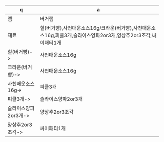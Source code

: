  q  | a
--- | ---
랩		| 버거랩
재료		| 힐(버거빵),사천매운소스16g/크라운(버거빵),사천매운소스16g,피클3개,슬라이스양파2or3개,양상추2or3조각,싸이패티1개
힐(버거빵)->	| 사천매운소스16g
크라운(버거빵)->	| 사천매운소스16g
사천매운소스16g->	| 피클3개
피클3개->	| 슬라이스양파2or3개
슬라이스양파2or3개->	| 양상추2or3조각
양상추2or3조각->	| 싸이패티1개
